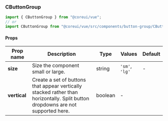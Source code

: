 ### CButtonGroup

```jsx
import { CButtonGroup } from "@coreui/vue";
// or
import CButtonGroup from "@coreui/vue/src/components/button-group/CButtonGroup";
```

#### Props

| Prop name    | Description                                                                                                                     | Type    | Values         | Default |
| ------------ | ------------------------------------------------------------------------------------------------------------------------------- | ------- | -------------- | ------- |
| **size**     | Size the component small or large.                                                                                              | string  | `'sm'`, `'lg'` | -       |
| **vertical** | Create a set of buttons that appear vertically stacked rather than horizontally. Split button dropdowns are not supported here. | boolean | -              |         |
